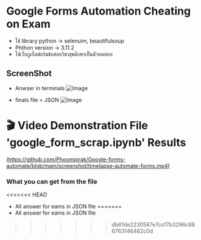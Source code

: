 # Google Forms Automation Cheating on Exam
 - ใช้ library python -> selenuim, beautifulsoup
 - Phthon version -> 3.11.2
 - ใช้เว็บกูเกิ้ลฟอร์มข้อสอบวิชาสุขศึกษาเป็นตัวทดสอบ

## ScreenShot
- Anwser in terminals
  ![Image](https://github.com/user-attachments/assets/d54163d2-bebd-4ce8-8cdf-298a4d0e3367)

- finals file = JSON
 ![Image](https://github.com/user-attachments/assets/09924965-861b-41bd-b376-48080f2bc75f)



# :clapper: Video Demonstration File 'google_form_scrap.ipynb' Results
[(https://github.com/Phoompirak/Google-forms-automate/blob/main/screenshot/timelapse-automate-forms.mp4)](https://github.com/user-attachments/assets/2e824c6b-6b1e-4311-a68e-ec4f13c7329c)
### What you can get from the file
<<<<<<< HEAD
 - All answer for eams in JSON file
=======
 - All answer for eams in JSON file
>>>>>>> db61de2230587e7ccf7b3296c886763146462c0d
